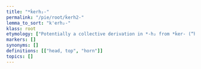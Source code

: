 ```yaml
---
title: "*ḱerh₂-"
permalink: "/pie/root/ḱerh2-"
lemma_to_sort: "k'erh₂-"
klass: root
etymology: ["Potentially a collective derivation in *-h₂ from *ḱer- (“horn”). A possible loan relation with Proto-Semitic *ḳarn- (“horn”) has also been suggested. However, it is probably unrelated with Old Chinese 觡 (*kraːg, “antler”) and 觥 (*kʷraːŋ, “drinking vessel made of animal horn”) despite the phonological and semantic  resemblance between the three."]
markers: []
synonyms: []
definitions: [["head, top", "horn"]]
topics: []
---
```

